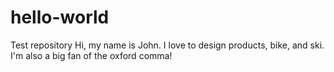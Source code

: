 # hello-world
Test repository
Hi, my name is John. I love to design products, bike, and ski. I'm also a big fan of the oxford comma! 
